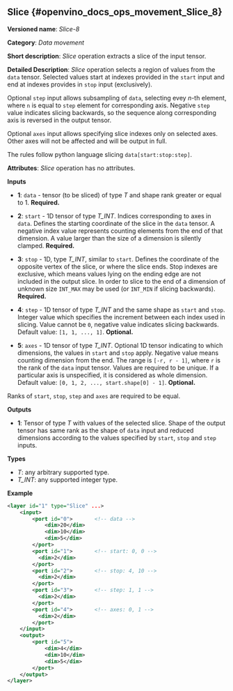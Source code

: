 ## Slice <a name="Slice"></a> {#openvino_docs_ops_movement_Slice_8}

**Versioned name**: *Slice-8*

**Category**: *Data movement*

**Short description**: *Slice* operation extracts a slice of the input tensor.

**Detailed Description**: *Slice* operation selects a region of values from the `data` tensor.
Selected values start at indexes provided in the `start` input and end
at indexes provides in `stop` input (exclusively).

Optional `step` input allows subsampling of `data`, selecting evey *n*-th element,
where `n` is equal to `step` element for corresponding axis.
Negative `step` value indicates slicing backwards, so the sequence along corresponding axis is reversed in the output tensor.

Optional `axes` input allows specifying slice indexes only on selected axes.
Other axes will not be affected and will be output in full.

The rules follow python language slicing `data[start:stop:step]`.

**Attributes**: *Slice* operation has no attributes.

**Inputs**

* **1**: `data` - tensor (to be sliced) of type *T* and shape rank greater or equal to 1. **Required.**

* **2**: `start` - 1D tensor of type *T_INT*. Indices corresponding to axes in `data`.
  Defines the starting coordinate of the slice in the `data` tensor.
  A negative index value represents counting elements from the end of that dimension.
  A value larger than the size of a dimension is silently clamped. **Required.**

* **3**: `stop` - 1D, type *T_INT*, similar to `start`.
  Defines the coordinate of the opposite vertex of the slice, or where the slice ends.
  Stop indexes are exclusive, which means values lying on the ending edge are
  not included in the output slice.
  In order to slice to the end of a dimension of unknown size `INT_MAX`
  may be used (or `INT_MIN` if slicing backwards). **Required.**

* **4**: `step` - 1D tensor of type *T_INT* and the same shape as `start` and `stop`.
  Integer value which specifies the increment between each index used in slicing.
  Value cannot be `0`, negative value indicates slicing backwards.
  Default value: `[1, 1, ..., 1]`. **Optional.**

* **5**: `axes` - 1D tensor of type *T_INT*.
  Optional 1D tensor indicating to which dimensions, the values in `start` and `stop` apply.
  Negative value means counting dimension from the end. The range is `[-r, r - 1]`, where `r` is the rank of the `data` input tensor.
  Values are required to be unique. If a particular axis is unspecified, it is considered as whole dimension.
  Default value: `[0, 1, 2, ..., start.shape[0] - 1]`. **Optional.**

Ranks of `start`, `stop`, `step` and `axes` are required to be equal.

**Outputs**

* **1**: Tensor of type *T* with values of the selected slice. Shape of the output tensor has same rank as the shape of `data` input and reduced dimensions according to the values specified by `start`, `stop` and `step` inputs.

**Types**

* *T*: any arbitrary supported type.
* *T_INT*: any supported integer type.

**Example**

```xml
<layer id="1" type="Slice" ...>
    <input>
        <port id="0">       <!-- data -->
            <dim>20</dim>
            <dim>10</dim>
            <dim>5</dim>
        </port>
        <port id="1">       <!-- start: 0, 0 -->
          <dim>2</dim>
        </port>
        <port id="2">       <!-- stop: 4, 10 -->
          <dim>2</dim>
        </port>
        <port id="3">       <!-- step: 1, 1 -->
          <dim>2</dim>
        </port>
        <port id="4">       <!-- axes: 0, 1 -->
          <dim>2</dim>
        </port>
    </input>
    <output>
        <port id="5">
            <dim>4</dim>
            <dim>10</dim>
            <dim>5</dim>
        </port>
    </output>
</layer>
```
